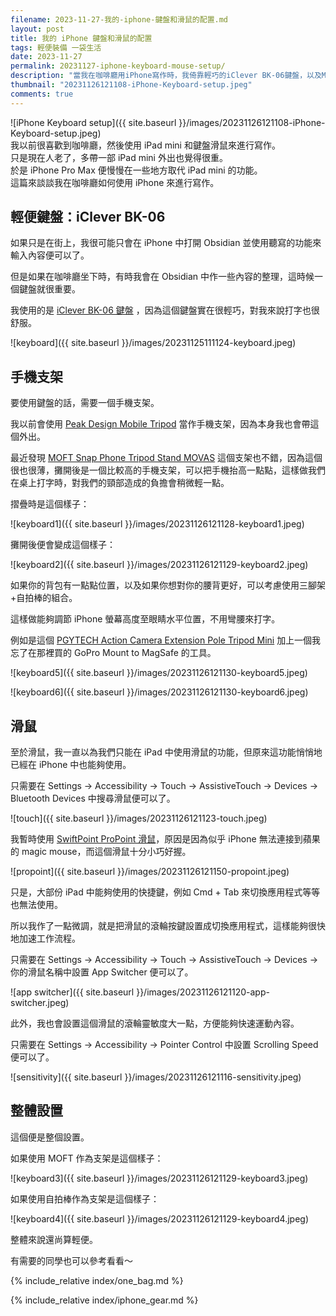 ```yaml
---
filename: 2023-11-27-我的-iphone-鍵盤和滑鼠的配置.md
layout: post
title: 我的 iPhone 鍵盤和滑鼠的配置
tags: 輕便裝備 一袋生活
date: 2023-11-27
permalink: 20231127-iphone-keyboard-mouse-setup/
description: "當我在咖啡廳用iPhone寫作時，我倚靠輕巧的iClever BK-06鍵盤，以及MOFT手機支架來減少頸部壓力。為了進一步照顧腰背，我選擇了可以調整高度的PGYTECH自拍棒三腳架。至於滑鼠，SwiftPoint ProPoint的小巧設計適合iPhone，我還特別設置快捷鍵來提高工作效率。這些選擇旨在提升舒適度和效率。"
thumbnail: "20231126121108-iPhone-Keyboard-setup.jpeg"
comments: true
---
```


![iPhone Keyboard setup]({{ site.baseurl }}/images/20231126121108-iPhone-Keyboard-setup.jpeg)  
我以前很喜歡到咖啡廳，然後使用 iPad mini 和鍵盤滑鼠來進行寫作。  
只是現在人老了，多帶一部 iPad mini 外出也覺得很重。  
於是 iPhone Pro Max 便慢慢在一些地方取代 iPad mini 的功能。  
這篇來談談我在咖啡廳如何使用 iPhone 來進行寫作。

## 輕便鍵盤：iClever BK-06

如果只是在街上，我很可能只會在 iPhone 中打開 Obsidian 並使用聽寫的功能來輸入內容便可以了。

但是如果在咖啡廳坐下時，有時我會在 Obsidian 中作一些內容的整理，這時候一個鍵盤就很重要。

我使用的是 [iClever BK-06 鍵盤](https://a.co/d/ccPlYUK) ，因為這個鍵盤實在很輕巧，對我來說打字也很舒服。

![keyboard]({{ site.baseurl }}/images/20231125111124-keyboard.jpeg)  

## 手機支架

要使用鍵盤的話，需要一個手機支架。

我以前會使用 [Peak Design Mobile Tripod](https://www.peakdesign.com/products/mobile-tripod) 當作手機支架，因為本身我也會帶這個外出。

最近發現 [MOFT Snap Phone Tripod Stand MOVAS](https://www.moft.us/products/invisible-phone-tripod-stand?variant=40245036974167) 這個支架也不錯，因為這個很也很薄，攤開後是一個比較高的手機支架，可以把手機抬高一點點，這樣做我們在桌上打字時，對我們的頸部造成的負擔會稍微輕一點。

摺疊時是這個樣子：

![keyboard1]({{ site.baseurl }}/images/20231126121128-keyboard1.jpeg)  

攤開後便會變成這個樣子：

![keyboard2]({{ site.baseurl }}/images/20231126121129-keyboard2.jpeg)  

如果你的背包有一點點位置，以及如果你想對你的腰背更好，可以考慮使用三腳架+自拍棒的組合。

這樣做能夠調節 iPhone 螢幕高度至眼睛水平位置，不用彎腰來打字。

例如是這個 [PGYTECH Action Camera Extension Pole Tripod Mini](https://www.pgytech.com/products/pgytech-action-camera-extension-pole-tripod-mini-buy-online) 加上一個我忘了在那裡買的 GoPro Mount to MagSafe 的工具。

![keyboard5]({{ site.baseurl }}/images/20231126121130-keyboard5.jpeg)  

![keyboard6]({{ site.baseurl }}/images/20231126121130-keyboard6.jpeg)  
## 滑鼠

至於滑鼠，我一直以為我們只能在 iPad 中使用滑鼠的功能，但原來這功能悄悄地已經在 iPhone 中也能夠使用。

只需要在 Settings -> Accessibility -> Touch -> AssistiveTouch -> Devices -> Bluetooth Devices 中搜尋滑鼠便可以了。

![touch]({{ site.baseurl }}/images/20231126121123-touch.jpeg)  

我暫時使用 [SwiftPoint ProPoint 滑鼠](https://www.swiftpoint.com/products/ergonomic-mice-propoint)，原因是因為似乎 iPhone 無法連接到蘋果的 magic mouse，而這個滑鼠十分小巧好握。

![propoint]({{ site.baseurl }}/images/20231126121150-propoint.jpeg)  

只是，大部份 iPad 中能夠使用的快捷鍵，例如 Cmd + Tab 來切換應用程式等等也無法使用。

所以我作了一點微調，就是把滑鼠的滾輪按鍵設置成切換應用程式，這樣能夠很快地加速工作流程。

只需要在 Settings -> Accessibility -> Touch -> AssistiveTouch -> Devices -> 你的滑鼠名稱中設置 App Switcher 便可以了。

![app switcher]({{ site.baseurl }}/images/20231126121120-app-switcher.jpeg)  

此外，我也會設置這個滑鼠的滾輪靈敏度大一點，方便能夠快速運動內容。

只需要在 Settings -> Accessibility -> Pointer Control 中設置 Scrolling Speed 便可以了。

![sensitivity]({{ site.baseurl }}/images/20231126121116-sensitivity.jpeg)  

## 整體設置

這個便是整個設置。

如果使用 MOFT 作為支架是這個樣子：

![keyboard3]({{ site.baseurl }}/images/20231126121129-keyboard3.jpeg)  

如果使用自拍棒作為支架是這個樣子：

![keyboard4]({{ site.baseurl }}/images/20231126121129-keyboard4.jpeg)  

整體來說還尚算輕便。

有需要的同學也可以參考看看～


{% include_relative index/one_bag.md %}

{% include_relative index/iphone_gear.md %}



<!--
- [我的 iPhone 鍵盤和滑鼠的配置]({{ site.baseurl }}/20231127-iphone-keyboard-mouse-setup/)
-->
